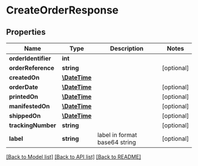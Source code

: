 # CreateOrderResponse

## Properties
Name | Type | Description | Notes
------------ | ------------- | ------------- | -------------
**orderIdentifier** | **int** |  | 
**orderReference** | **string** |  | [optional] 
**createdOn** | [**\DateTime**](\DateTime.md) |  | 
**orderDate** | [**\DateTime**](\DateTime.md) |  | [optional] 
**printedOn** | [**\DateTime**](\DateTime.md) |  | [optional] 
**manifestedOn** | [**\DateTime**](\DateTime.md) |  | [optional] 
**shippedOn** | [**\DateTime**](\DateTime.md) |  | [optional] 
**trackingNumber** | **string** |  | [optional] 
**label** | **string** | label in format base64 string | [optional] 

[[Back to Model list]](../README.md#documentation-for-models) [[Back to API list]](../README.md#documentation-for-api-endpoints) [[Back to README]](../README.md)

